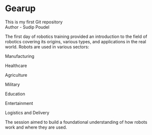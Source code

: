# Gearup
This is my first Git repository
<br>
Author - Sudip Poudel
</br>
<p>
  The first day of robotics training provided an introduction to the field of robotics covering its origins, various types, and applications in the real world. 
  Robots are used in various sectors:

Manufacturing

Healthcare

Agriculture

Military

Education

Entertainment

Logistics and Delivery

The session aimed to build a foundational understanding of how robots work and where they are used.


</p>
